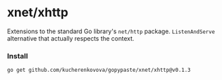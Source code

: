 # xnet/xhttp
Extensions to the standard Go library's `net/http` package. `ListenAndServe` alternative that actually respects the context.

### Install
```
go get github.com/kucherenkovova/gopypaste/xnet/xhttp@v0.1.3
```
